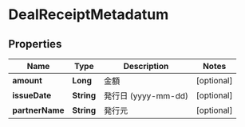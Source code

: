 

# DealReceiptMetadatum


## Properties

Name | Type | Description | Notes
------------ | ------------- | ------------- | -------------
**amount** | **Long** | 金額 |  [optional]
**issueDate** | **String** | 発行日 (yyyy-mm-dd) |  [optional]
**partnerName** | **String** | 発行元 |  [optional]



